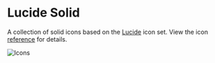 # Lucide Solid

A collection of solid icons based on the [Lucide](https://lucide.dev) icon set. View the icon [reference](icon-reference.md) for details.

  <img src="https://iili.io/JNpdqYP.png" alt="Icons">
